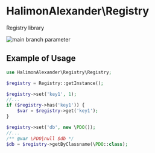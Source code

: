 # HalimonAlexander\Registry

Registry library

![main branch parameter](https://github.com/halimonalexander/registry/workflows/php/badge.svg)
## Example of Usage

```php
use HalimonAlexander\Registry\Registry;

$registry = Registry::getInstance();

$registry->set('key1', 1);
//...
if ($registry->has('key1')) {
    $var = $registry->get('key1');
}

$registry->set('db', new \PDO());
//...
/** @var \PDO|null $db */
$db = $registry->getByClassname(\PDO::class);
```